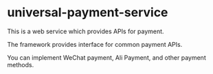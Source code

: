 # universal-payment-service

This is a web service which provides APIs for payment.

The framework provides interface for common payment APIs. 

You can implement WeChat payment, Ali Payment, and other payment methods.
